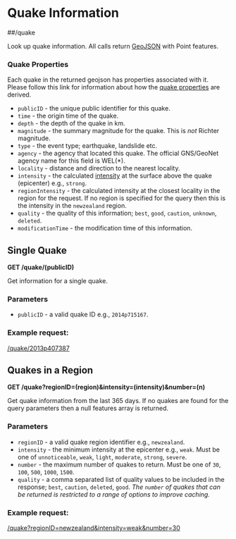 # Quake Information

##/quake

 Look up quake information.  All calls return [GeoJSON](http://geojson.org/) with Point features.

### Quake Properties

 Each quake in the returned geojson has properties associated with it.
 Please follow this link for information about how the [quake properties](http://info.geonet.org.nz/x/J4IW) are derived.

 * `publicID` - the unique public identifier for this quake.
 * `time` - the origin time of the quake.
 * `depth` - the depth of the quake in km.
 * `magnitude` - the summary magnitude for the quake.  This is *not* Richter magnitude.
 * `type` - the event type; earthquake, landslide etc.
 * `agency` - the agency that located this quake.  The official GNS/GeoNet agency name for this field is WEL(*).
 * `locality` - distance and direction to the nearest locality.
 * `intensity` - the calculated [intensity](http://info.geonet.org.nz/x/b4Ih) at the surface above the quake (epicenter) e.g., `strong`.
 * `regionIntensity` - the calculated intensity at the closest locality in the region for the request.  If no region is specified for the query then this is the intensity in the `newzealand` region.
 * `quality` - the quality of this information; `best`, `good`, `caution`, `unknown`, `deleted`.
 * `modificationTime` - the modification time of this information.

## Single Quake

  **GET /quake/(publicID)**

 Get information for a single quake.

### Parameters

 * `publicID` - a valid quake ID e.g., `2014p715167`.

### Example request:

 [/quake/2013p407387](http://ec2-54-253-219-100.ap-southeast-2.compute.amazonaws.com:8080/quake/2013p407387)

## Quakes in a Region

 **GET /quake?regionID=(region)&intensity=(intensity)&number=(n)**

 Get quake information from the last 365 days.
 If no quakes are found for the query parameters then a null features array is returned.

### Parameters

 * `regionID` - a valid quake region identifier e.g., `newzealand`.
 * `intensity` - the minimum intensity at the epicenter e.g., `weak`.  Must be one of `unnoticeable`, `weak`, `light`, `moderate`, `strong`, `severe`.
 * `number` - the maximum number of quakes to return.  Must be one of `30`, `100`, `500`, `1000`, `1500`.
 * `quality` - a comma separated list of quality values to be included in the response; `best`, `caution`, `deleted`, `good`.
 *The `number` of quakes that can be returned is restricted to a range of options to improve caching.*

### Example request:

 [/quake?regionID=newzealand&intensity=weak&number=30](http://ec2-54-253-219-100.ap-southeast-2.compute.amazonaws.com:8080/quake?regionID=newzealand&intensity=weak&number=30&quality=best,caution,deleted,good)

